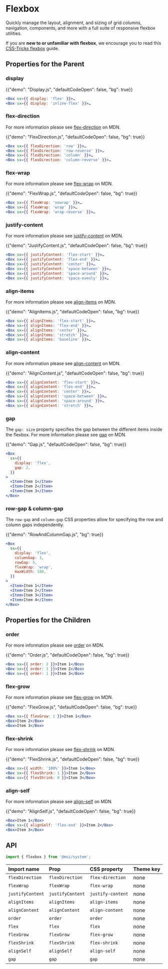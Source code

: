 # Flexbox

<p class="description">Quickly manage the layout, alignment, and sizing of grid columns, navigation, components, and more with a full suite of responsive flexbox utilities.</p>

If you are **new to or unfamiliar with flexbox**, we encourage you to read this [CSS-Tricks flexbox](https://css-tricks.com/snippets/css/a-guide-to-flexbox/) guide.

## Properties for the Parent

### display

{{"demo": "Display.js", "defaultCodeOpen": false, "bg": true}}

```jsx
<Box sx={{ display: 'flex' }}>…
<Box sx={{ display: 'inline-flex' }}>…
```

### flex-direction

For more information please see
<a href="https://developer.mozilla.org/en-US/docs/Web/CSS/flex-direction" target="_blank" rel="noopener noreferrer">flex-direction</a>
on MDN.

{{"demo": "FlexDirection.js", "defaultCodeOpen": false, "bg": true}}

```jsx
<Box sx={{ flexDirection: 'row' }}>…
<Box sx={{ flexDirection: 'row-reverse' }}>…
<Box sx={{ flexDirection: 'column' }}>…
<Box sx={{ flexDirection: 'column-reverse' }}>…
```

### flex-wrap

For more information please see
<a href="https://developer.mozilla.org/en-US/docs/Web/CSS/flex-wrap" target="_blank" rel="noopener noreferrer">flex-wrap</a>
on MDN.

{{"demo": "FlexWrap.js", "defaultCodeOpen": false, "bg": true}}

```jsx
<Box sx={{ flexWrap: 'nowrap' }}>…
<Box sx={{ flexWrap: 'wrap' }}>…
<Box sx={{ flexWrap: 'wrap-reverse' }}>…
```

### justify-content

For more information please see
<a href="https://developer.mozilla.org/en-US/docs/Web/CSS/justify-content" target="_blank" rel="noopener noreferrer">justify-content</a>
on MDN.

{{"demo": "JustifyContent.js", "defaultCodeOpen": false, "bg": true}}

```jsx
<Box sx={{ justifyContent: 'flex-start' }}>…
<Box sx={{ justifyContent: 'flex-end' }}>…
<Box sx={{ justifyContent: 'center' }}>…
<Box sx={{ justifyContent: 'space-between' }}>…
<Box sx={{ justifyContent: 'space-around' }}>…
<Box sx={{ justifyContent: 'space-evenly' }}>…
```

### align-items

For more information please see
<a href="https://developer.mozilla.org/en-US/docs/Web/CSS/align-items" target="_blank" rel="noopener noreferrer">align-items</a>
on MDN.

{{"demo": "AlignItems.js", "defaultCodeOpen": false, "bg": true}}

```jsx
<Box sx={{ alignItems: 'flex-start' }}>…
<Box sx={{ alignItems: 'flex-end' }}>…
<Box sx={{ alignItems: 'center' }}>…
<Box sx={{ alignItems: 'stretch' }}>…
<Box sx={{ alignItems: 'baseline' }}>…
```

### align-content

For more information please see
<a href="https://developer.mozilla.org/en-US/docs/Web/CSS/align-content" target="_blank" rel="noopener noreferrer">align-content</a>
on MDN.

{{"demo": "AlignContent.js", "defaultCodeOpen": false, "bg": true}}

```jsx
<Box sx={{ alignContent: 'flex-start' }}>…
<Box sx={{ alignContent: 'flex-end' }}>…
<Box sx={{ alignContent: 'center' }}>…
<Box sx={{ alignContent: 'space-between' }}>…
<Box sx={{ alignContent: 'space-around' }}>…
<Box sx={{ alignContent: 'stretch' }}>…
```

### gap

The `gap: size` property specifies the gap between the different items inside the flexbox. For more information please see
<a href="https://developer.mozilla.org/en-US/docs/Web/CSS/gap" target="_blank" rel="noopener noreferrer">gap</a>
on MDN.

{{"demo": "Gap.js", "defaultCodeOpen": false, "bg": true}}

```jsx
<Box
  sx={{
    display: 'flex',
    gap: 2,
  }}
>
  <Item>Item 1</Item>
  <Item>Item 2</Item>
  <Item>Item 3</Item>
</Box>
```

### row-gap & column-gap

The `row-gap` and `column-gap` CSS properties allow for specifying the row and column gaps independently.

{{"demo": "RowAndColumnGap.js", "bg": true}}

```jsx
<Box
  sx={{
    display: 'flex',
    columnGap: 3,
    rowGap: 5,
    flexWrap: 'wrap',
    maxWidth: 180,
  }}
>
  <Item>Item 1</Item>
  <Item>Item 2</Item>
  <Item>Item 3</Item>
  <Item>Item 4</Item>
</Box>
```

## Properties for the Children

### order

For more information please see
<a href="https://developer.mozilla.org/en-US/docs/Web/CSS/order" target="_blank" rel="noopener noreferrer">order</a>
on MDN.

{{"demo": "Order.js", "defaultCodeOpen": false, "bg": true}}

```jsx
<Box sx={{ order: 2 }}>Item 1</Box>
<Box sx={{ order: 3 }}>Item 2</Box>
<Box sx={{ order: 1 }}>Item 3</Box>
```

### flex-grow

For more information please see
<a href="https://developer.mozilla.org/en-US/docs/Web/CSS/flex-grow" target="_blank" rel="noopener noreferrer">flex-grow</a>
on MDN.

{{"demo": "FlexGrow.js", "defaultCodeOpen": false, "bg": true}}

```jsx
<Box sx={{ flexGrow: 1 }}>Item 1</Box>
<Box>Item 2</Box>
<Box>Item 3</Box>
```

### flex-shrink

For more information please see
<a href="https://developer.mozilla.org/en-US/docs/Web/CSS/flex-shrink" target="_blank" rel="noopener noreferrer">flex-shrink</a>
on MDN.

{{"demo": "FlexShrink.js", "defaultCodeOpen": false, "bg": true}}

```jsx
<Box sx={{ width: '100%' }}>Item 1</Box>
<Box sx={{ flexShrink: 1 }}>Item 2</Box>
<Box sx={{ flexShrink: 0 }}>Item 3</Box>
```

### align-self

For more information please see
<a href="https://developer.mozilla.org/en-US/docs/Web/CSS/align-self" target="_blank" rel="noopener noreferrer">align-self</a>
on MDN.

{{"demo": "AlignSelf.js", "defaultCodeOpen": false, "bg": true}}

```jsx
<Box>Item 1</Box>
<Box sx={{ alignSelf: 'flex-end' }}>Item 2</Box>
<Box>Item 3</Box>
```

## API

```js
import { flexbox } from '@mui/system';
```

| Import name      | Prop             | CSS property      | Theme key |
| :--------------- | :--------------- | :---------------- | :-------- |
| `flexDirection`  | `flexDirection`  | `flex-direction`  | none      |
| `flexWrap`       | `flexWrap`       | `flex-wrap`       | none      |
| `justifyContent` | `justifyContent` | `justify-content` | none      |
| `alignItems`     | `alignItems`     | `align-items`     | none      |
| `alignContent`   | `alignContent`   | `align-content`   | none      |
| `order`          | `order`          | `order`           | none      |
| `flex`           | `flex`           | `flex`            | none      |
| `flexGrow`       | `flexGrow`       | `flex-grow`       | none      |
| `flexShrink`     | `flexShrink`     | `flex-shrink`     | none      |
| `alignSelf`      | `alignSelf`      | `align-self`      | none      |
| `gap`            | `gap`            | `gap`             | none      |
